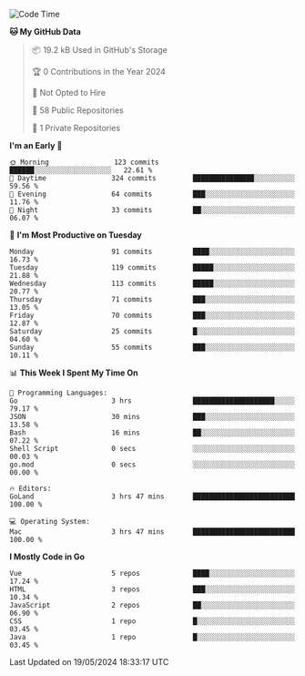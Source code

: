<!--START_SECTION:waka-->
![Code Time](http://img.shields.io/badge/Code%20Time-1%2C096%20hrs%208%20mins-blue)

**🐱 My GitHub Data** 

> 📦 19.2 kB Used in GitHub's Storage 
 > 
> 🏆 0 Contributions in the Year 2024
 > 
> 🚫 Not Opted to Hire
 > 
> 📜 58 Public Repositories 
 > 
> 🔑 1 Private Repositories 
 > 
**I'm an Early 🐤** 

```text
🌞 Morning                123 commits         ██████░░░░░░░░░░░░░░░░░░░   22.61 % 
🌆 Daytime                324 commits         ███████████████░░░░░░░░░░   59.56 % 
🌃 Evening                64 commits          ███░░░░░░░░░░░░░░░░░░░░░░   11.76 % 
🌙 Night                  33 commits          ██░░░░░░░░░░░░░░░░░░░░░░░   06.07 % 
```
📅 **I'm Most Productive on Tuesday** 

```text
Monday                   91 commits          ████░░░░░░░░░░░░░░░░░░░░░   16.73 % 
Tuesday                  119 commits         █████░░░░░░░░░░░░░░░░░░░░   21.88 % 
Wednesday                113 commits         █████░░░░░░░░░░░░░░░░░░░░   20.77 % 
Thursday                 71 commits          ███░░░░░░░░░░░░░░░░░░░░░░   13.05 % 
Friday                   70 commits          ███░░░░░░░░░░░░░░░░░░░░░░   12.87 % 
Saturday                 25 commits          █░░░░░░░░░░░░░░░░░░░░░░░░   04.60 % 
Sunday                   55 commits          ███░░░░░░░░░░░░░░░░░░░░░░   10.11 % 
```


📊 **This Week I Spent My Time On** 

```text
💬 Programming Languages: 
Go                       3 hrs               ████████████████████░░░░░   79.17 % 
JSON                     30 mins             ███░░░░░░░░░░░░░░░░░░░░░░   13.58 % 
Bash                     16 mins             ██░░░░░░░░░░░░░░░░░░░░░░░   07.22 % 
Shell Script             0 secs              ░░░░░░░░░░░░░░░░░░░░░░░░░   00.03 % 
go.mod                   0 secs              ░░░░░░░░░░░░░░░░░░░░░░░░░   00.00 % 

🔥 Editors: 
GoLand                   3 hrs 47 mins       █████████████████████████   100.00 % 

💻 Operating System: 
Mac                      3 hrs 47 mins       █████████████████████████   100.00 % 
```

**I Mostly Code in Go** 

```text
Vue                      5 repos             ████░░░░░░░░░░░░░░░░░░░░░   17.24 % 
HTML                     3 repos             ███░░░░░░░░░░░░░░░░░░░░░░   10.34 % 
JavaScript               2 repos             ██░░░░░░░░░░░░░░░░░░░░░░░   06.90 % 
CSS                      1 repo              █░░░░░░░░░░░░░░░░░░░░░░░░   03.45 % 
Java                     1 repo              █░░░░░░░░░░░░░░░░░░░░░░░░   03.45 % 
```




 Last Updated on 19/05/2024 18:33:17 UTC
<!--END_SECTION:waka-->
